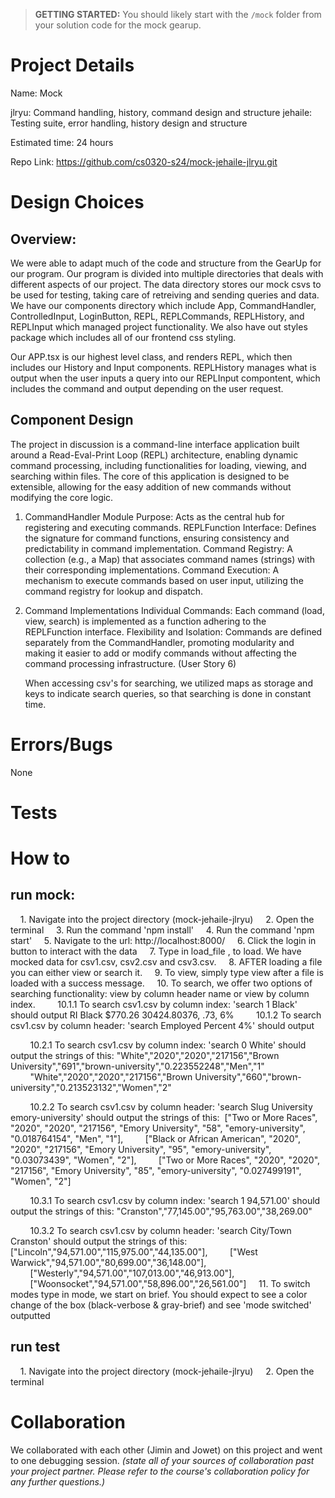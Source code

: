 > **GETTING STARTED:** You should likely start with the `/mock` folder from your solution code for the mock gearup.

# Project Details

Name: Mock

jlryu: Command handling, history, command design and structure
jehaile: Testing suite, error handling, history design and structure

Estimated time: 24 hours

Repo Link: https://github.com/cs0320-s24/mock-jehaile-jlryu.git

# Design Choices

## Overview:

We were able to adapt much of the code and structure from the GearUp for our program. Our program is divided into multiple directories that deals with different aspects of our project. The data directory stores our mock csvs to be used for testing, taking care of retreiving and sending queries and data. We have our components directory which include App, CommandHandler, ControlledInput, LoginButton, REPL, REPLCommands, REPLHistory, and REPLInput which managed project functionality. We also have out styles package which includes all of our frontend css styling.

Our APP.tsx is our highest level class, and renders REPL, which then includes our History and Input components. REPLHistory manages what is output when the user inputs a query into our REPLInput compontent, which includes the command and output depending on the user request. 

## Component Design

The project in discussion is a command-line interface application built around a Read-Eval-Print Loop (REPL) architecture, enabling dynamic command processing, including functionalities for loading, viewing, and searching within files. The core of this application is designed to be extensible, allowing for the easy addition of new commands without modifying the core logic.

1. CommandHandler Module
    Purpose: Acts as the central hub for registering and executing commands.
    REPLFunction Interface: Defines the signature for command functions, ensuring consistency and predictability in command implementation.
    Command Registry: A collection (e.g., a Map) that associates command names (strings) with their corresponding implementations.
    Command Execution: A mechanism to execute commands based on user input, utilizing the command registry for lookup and dispatch.

2. Command Implementations
   Individual Commands: Each command (load, view, search) is implemented as a function adhering to the REPLFunction interface.
   Flexibility and Isolation: Commands are defined separately from the CommandHandler, promoting modularity and making it easier to add or modify commands without affecting the command processing infrastructure. (User Story 6)
   
   When accessing csv's for searching, we utilized maps as storage and keys to indicate search queries, so that searching is done in constant time.

# Errors/Bugs
None
# Tests

# How to

## run mock:
    1. Navigate into the project directory (mock-jehaile-jlryu)
    2. Open the terminal
    3. Run the command 'npm install'
    4. Run the command 'npm start'
    5. Navigate to the url: http://localhost:8000/
    6. Click the login in button to interact with the data
    7. Type in load_file <csv file>, to load. We have mocked data for csv1.csv, csv2.csv and csv3.csv.
    8. AFTER loading a file you can either view or search it. 
    9. To view, simply type view after a file is loaded with a success message.
    10. To search, we offer two options of searching functionality: view by column header name or view by column index. 
        10.1.1 To search csv1.csv by column index: 'search 1 Black' should output RI Black $770.26 30424.80376, .73, 6%
        10.1.2 To search csv1.csv by column header: 'search Employed Percent 4%' should output

        10.2.1 To search csv1.csv by column index: 'search 0 White' should output the strings of this: "White","2020","2020","217156","Brown University","691","brown-university","0.223552248","Men","1"
        "White","2020","2020","217156","Brown University","660","brown-university","0.213523132","Women","2"

        10.2.2 To search csv1.csv by column header: 'search Slug University emory-university' should output the strings of this:  ["Two or More Races", "2020", "2020", "217156", "Emory University", "58", "emory-university", "0.018764154", "Men", "1"],
        ["Black or African American", "2020", "2020", "217156", "Emory University", "95", "emory-university", "0.03073439", "Women", "2"],
        ["Two or More Races", "2020", "2020", "217156", "Emory University", "85", "emory-university", "0.027499191", "Women", "2"]

        10.3.1 To search csv1.csv by column index: 'search 1 94,571.00' should output the strings of this: "Cranston","77,145.00","95,763.00","38,269.00"

        10.3.2 To search csv1.csv by column header: 'search City/Town Cranston' should output the strings of this: ["Lincoln","94,571.00","115,975.00","44,135.00"],
        ["West Warwick","94,571.00","80,699.00","36,148.00"],
        ["Westerly","94,571.00","107,013.00","46,913.00"],
        ["Woonsocket","94,571.00","58,896.00","26,561.00"]
    11. To switch modes type in mode, we start on brief. You should expect to see a color change of the box (black-verbose & gray-brief) and see 'mode switched' outputted
## run test
    1. Navigate into the project directory (mock-jehaile-jlryu)
    2. Open the terminal
    
    

# Collaboration
We collaborated with each other (Jimin and Jowet) on this project and went to one debugging session.
*(state all of your sources of collaboration past your project partner. Please refer to the course's collaboration policy for any further questions.)*